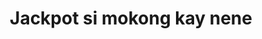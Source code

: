 ---
layout: post
title: Jackpot si mokong kay nene
duration: '01:23'
view: 125
rate: 2
video: 'https://flashservice.xvideos.com/embedframe/27035955'
category: 
 - pinay
 - student
tags: 
 - pinay-sex
 - nagparaos
 - nene
 - mokong
 - fucked
 - jackpot
 - hotel
priority: 0.9
changefreq: daily
---